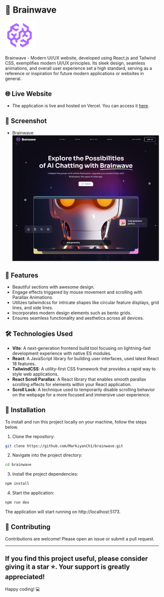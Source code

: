 # 🤖 Brainwave

[![Brainwave](src/assets/brainwave-symbol.svg)](https://github.com/MarkiyanCh1/brainwave)

Brainwave - Modern UI/UX website, developed using React.js and Tailwind CSS, exemplifies modern UI/UX principles. Its sleek design, seamless animations, and overall user experience set a high standard, serving as a reference or inspiration for future modern applications or websites in general.

## 🌐 Live Website

- The application is live and hosted on Vercel. You can access it [here](https://brainwave.vercel.app/).

## 📸 Screenshot

- Brainwave
  ![Brainwave](src/assets/screenshot.png)

## 🌟 Features

- Beautiful sections with awesome design.
- Engage effects triggered by mouse movement and scrolling with Parallax Animations.
- Utilizes tailwindcss for intricate shapes like circular feature displays, grid lines, and side lines.
- Incorporates modern design elements such as bento grids.
- Ensures seamless functionality and aesthetics across all devices.

## 🛠️ Technologies Used

- **Vite**: A next-generation frontend build tool focusing on lightning-fast development experience with native ES modules.
- **React**: A JavaScript library for building user interfaces, used latest React 18 features.
- **TailwindCSS**: A utility-first CSS framework that provides a rapid way to style web applications.
- **React Scroll Parallax**: A React library that enables smooth parallax scrolling effects for elements within your React application.
- **Scroll Lock**: A technique used to temporarily disable scrolling behavior on the webpage for a more focused and immersive user experience.

## 🚀 Installation

To install and run this project locally on your machine, follow the steps below.

1. Clone the repository:

```bash
git clone https://github.com/MarkiyanCh1/brainwave.git
```

2. Navigate into the project directory:

```bash
cd brainwave
```

3. Install the project dependencies:

```bash
npm install
```

4. Start the application:

```bash
npm run dev
```

The application will start running on http://localhost:5173.

## 🤝 Contributing

Contributions are welcome! Please open an issue or submit a pull request.

---

## If you find this project useful, please consider giving it a star ⭐. Your support is greatly appreciated!

Happy coding! 💻
